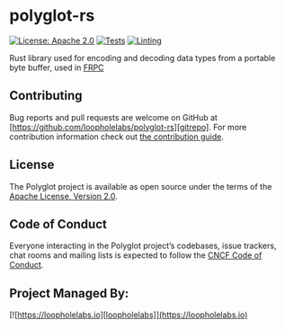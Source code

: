 # polyglot-rs

[![License: Apache 2.0](https://img.shields.io/badge/License-Apache%202.0-brightgreen.svg)](https://www.apache.org/licenses/LICENSE-2.0)
[![Tests](https://github.com/loopholelabs/polyglot-rs/actions/workflows/tests.yml/badge.svg)](https://github.com/loopholelabs/polyglot-rs/actions/workflows/tests.yml)
[![Linting](https://github.com/loopholelabs/polyglot-rs/actions/workflows/lint.yml/badge.svg)](https://github.com/loopholelabs/polyglot-rs/actions/workflows/lint.yml)

Rust library used for encoding and decoding data types from a portable byte buffer, used in [FRPC](https://github.com/loopholelabs/frisbee)

## Contributing

Bug reports and pull requests are welcome on GitHub at [https://github.com/loopholelabs/polyglot-rs][gitrepo]. For more
contribution information check
out [the contribution guide](https://github.com/loopholelabs/polyglot-rs/blob/master/CONTRIBUTING.md).

## License

The Polyglot project is available as open source under the terms of
the [Apache License, Version 2.0](http://www.apache.org/licenses/LICENSE-2.0).

## Code of Conduct

Everyone interacting in the Polyglot project’s codebases, issue trackers, chat rooms and mailing lists is expected to follow the [CNCF Code of Conduct](https://github.com/cncf/foundation/blob/master/code-of-conduct.md).

## Project Managed By:

[![https://loopholelabs.io][loopholelabs]](https://loopholelabs.io)

[gitrepo]: https://github.com/loopholelabs/polyglot-go
[loopholelabs]: https://cdn.loopholelabs.io/loopholelabs/LoopholeLabsLogo.svg
[loophomepage]: https://loopholelabs.io
